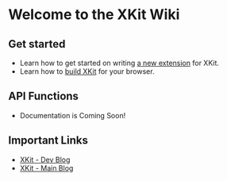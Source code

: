 # Welcome to the XKit Wiki

## Get started

* Learn how to get started on writing [a new extension](https://github.com/atesh/XKit/wiki/Writing-a-New-Extension) for XKit.
* Learn how to [build XKit](https://github.com/atesh/XKit/wiki/Build-XKit) for your browser.

## API Functions

* Documentation is Coming Soon!

## Important Links
* [XKit - Dev Blog](https://xkit-extension.tumblr.com)
* [XKit - Main Blog](https://xkit-dev.tumblr.com)